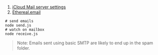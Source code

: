1. [iCloud Mail server settings](https://support.apple.com/en-us/102525)
2. [Ethereal.email](https://ethereal.email/)

```shell
# send emails
node send.js
# watch on mailbox
node receive.js
```

> Note: Emails sent using basic SMTP are likely to end up in the spam folder.
